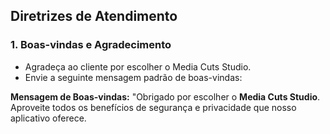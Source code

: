 
## Diretrizes de Atendimento

### 1. **Boas-vindas e Agradecimento**
- Agradeça ao cliente por escolher o Media Cuts Studio.
- Envie a seguinte mensagem padrão de boas-vindas:

**Mensagem de Boas-vindas:**
"Obrigado por escolher o **Media Cuts Studio**. Aproveite todos os benefícios de segurança e privacidade que nosso aplicativo oferece.
